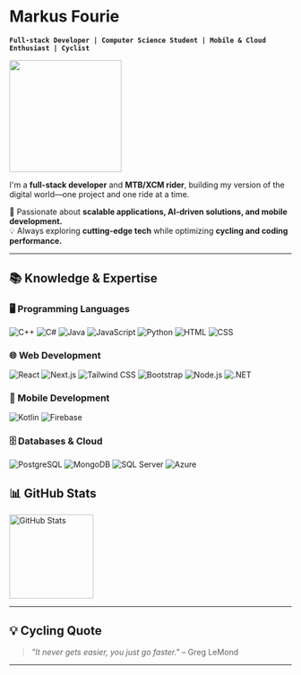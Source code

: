 # **Markus Fourie**  
**`Full-stack Developer | Computer Science Student | Mobile & Cloud Enthusiast | Cyclist  `**  

<p align="left">
  <img src="https://cdn.dribbble.com/userupload/23929744/file/original-6b301e8d07f7eb05416e79a9b8d5a39e.gif" width="200" />
</p>

I'm a **full-stack developer** and **MTB/XCM rider**, building my version of the digital world—one project and one ride at a time.  

🚀 Passionate about **scalable applications, AI-driven solutions, and mobile development.**  
💡 Always exploring **cutting-edge tech** while optimizing **cycling and coding performance.**  

---

## 📚 **Knowledge & Expertise** 

### **🖥️ Programming Languages**  
<p>
  <img alt="C++" src="https://img.shields.io/badge/C++-00599C?style=for-the-badge&logo=cplusplus&logoColor=white"/>
  <img alt="C#" src="https://img.shields.io/badge/C%23-239120?style=for-the-badge&logo=csharp&logoColor=white"/>
  <img alt="Java" src="https://img.shields.io/badge/Java-ED8B00?style=for-the-badge&logo=openjdk&logoColor=white"/>
  <img alt="JavaScript" src="https://img.shields.io/badge/JavaScript-F7DF1E?style=for-the-badge&logo=javascript&logoColor=black"/>
  <img alt="Python" src="https://img.shields.io/badge/Python-3776AB?style=for-the-badge&logo=python&logoColor=white"/>
  <img alt="HTML" src="https://img.shields.io/badge/HTML5-E34F26?style=for-the-badge&logo=html5&logoColor=white"/>
  <img alt="CSS" src="https://img.shields.io/badge/CSS3-1572B6?style=for-the-badge&logo=css3&logoColor=white"/>
</p>  

### **🌐 Web Development**  
<p>
  <img alt="React" src="https://img.shields.io/badge/React-20232A?style=for-the-badge&logo=react&logoColor=61DAFB"/>
  <img alt="Next.js" src="https://img.shields.io/badge/Next.js-000000?style=for-the-badge&logo=nextdotjs&logoColor=white"/>
  <img alt="Tailwind CSS" src="https://img.shields.io/badge/Tailwind_CSS-38B2AC?style=for-the-badge&logo=tailwind-css&logoColor=white"/>
  <img alt="Bootstrap" src="https://img.shields.io/badge/Bootstrap-563D7C?style=for-the-badge&logo=bootstrap&logoColor=white"/>
  <img alt="Node.js" src="https://img.shields.io/badge/Node.js-43853D?style=for-the-badge&logo=node.js&logoColor=white"/>
  <img alt=".NET" src="https://img.shields.io/badge/.NET-512BD4?style=for-the-badge&logo=dotnet&logoColor=white"/>
</p>  

### **📱 Mobile Development**  
<p>
  <img alt="Kotlin" src="https://img.shields.io/badge/Kotlin-0095D5?style=for-the-badge&logo=kotlin&logoColor=white"/>
  <img alt="Firebase" src="https://img.shields.io/badge/Firebase-FFCA28?style=for-the-badge&logo=firebase&logoColor=black"/>
</p>  

### **🗄️ Databases & Cloud**  
<p>
  <img alt="PostgreSQL" src="https://img.shields.io/badge/PostgreSQL-316192?style=for-the-badge&logo=postgresql&logoColor=white"/>
  <img alt="MongoDB" src="https://img.shields.io/badge/MongoDB-47A248?style=for-the-badge&logo=mongodb&logoColor=white"/>
  <img alt="SQL Server" src="https://img.shields.io/badge/SQL%20Server-CC2927?style=for-the-badge&logo=microsoft%20sql%20server&logoColor=white"/>
  <img alt="Azure" src="https://img.shields.io/badge/Azure-0078D4?style=for-the-badge&logo=microsoft-azure&logoColor=white"/>
</p>  

## 📊 **GitHub Stats**  

<p align="left">
  <img src="https://github-readme-stats.vercel.app/api?username=ThePedalingDev&show_icons=true&theme=gruvbox" alt="GitHub Stats" height="150px"/>
</p>

---

## **💡 Cycling Quote**  

> *"It never gets easier, you just go faster."* – Greg LeMond  

---

